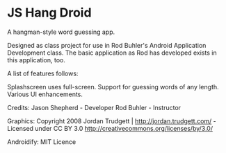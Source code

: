 # JS Hang Droid
A hangman-style word guessing app.

Designed as class project for use in Rod Buhler's Android Application Development class.
The basic application as Rod has developed exists in this application, too.

A list of features follows:

Splashscreen uses full-screen.
Support for guessing words of any length.
Various UI enhancements.

Credits:
Jason Shepherd - Developer
Rod Buhler - Instructor

Graphics:
Copyright 2008 Jordan Trudgett | http://jordan.trudgett.com/ - Licensed under CC BY 3.0 http://creativecommons.org/licenses/by/3.0/

Androidify:
MIT Licence


